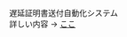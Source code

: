 遅延証明書送付自動化システム </br>
詳しい内容 ->   <a href="https://www.notion.so/120dc1e6ffd780629c3ffb6aa3cb38cc?v=1a4bc53b1f944ff98ce6dc0765902939&pvs=4" target="blank">ここ</a>
